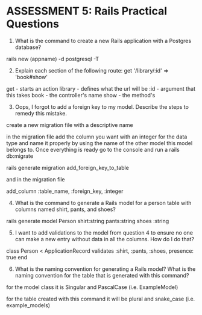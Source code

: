 # ASSESSMENT 5: Rails Practical Questions

1. What is the command to create a new Rails application with a Postgres database?

rails new (appname) -d postgresql -T


2. Explain each section of the following route:  get '/library/:id' => 'book#show'

get - starts an action
library - defines what the url will be
:id - argument that this takes
book - the controller's name
show - the method's 


3. Oops, I forgot to add a foreign key to my model. Describe the steps to remedy this mistake.

create a new migration file with a descriptive name

in the migration file add the column you want with an integer for the data type and name it properly by using the name of the other model this model belongs to. 
Once everything is ready go to the console and run a rails db:migrate

rails generate migration add_foreign_key_to_table

and in the migration file 

add_column :table_name, :foreign_key, :integer




4. What is the command to generate a Rails model for a person table with columns named shirt, pants, and shoes?

rails generate model Person shirt:string pants:string shoes :string





5. I want to add validations to the model from question 4 to ensure no one can make a new entry without data in all the columns. How do I do that?

class Person < ApplicationRecord
    validates :shirt, :pants, :shoes, presence: true
end



6. What is the naming convention for generating a Rails model? What is the naming convention for the table that is generated with this command?

for the model class it is Singular and PascalCase (i.e. ExampleModel)

for the table created with this command it will be plural and snake_case (i.e. example_models)